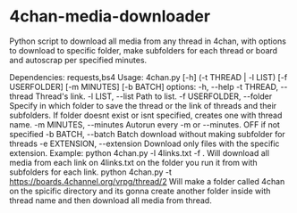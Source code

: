# 4chan-media-downloader
Python script to download all media from any thread in 4chan, with options to download to specific folder, make subfolders for each thread or board and autoscrap per specified minutes.

Dependencies: requests,bs4
Usage: 4chan.py [-h] (-t THREAD | -l LIST) [-f USERFOLDER] [-m MINUTES] [-b BATCH]
options:
      -h, --help
      -t THREAD, --thread
            Thread's link.
      -l LIST, --list
            Path to list.
      -f USERFOLDER, --folder
            Specify in which folder to save the thread or the link of threads and their subfolders. If folder doesnt exist or isnt specified, creates one with thread name.
      -m MINUTES, --minutes
            Autorun every -m or --minutes. OFF if not specified
      -b BATCH, --batch
            Batch download without making subfolder for threads
      -e EXTENSION, --extension
            Download only files with the specific extension.
Example: 
python 4chan.py -l 4links.txt -f .
      Will download all media from each link on 4links.txt on the folder you run it from with subfolders for each link.
python 4chan.py -t https://boards.4channel.org/vrpg/thread/2
      Will make a folder called 4chan on the spicific directory and its gonna create another folder inside with thread name and then download all media from thread.